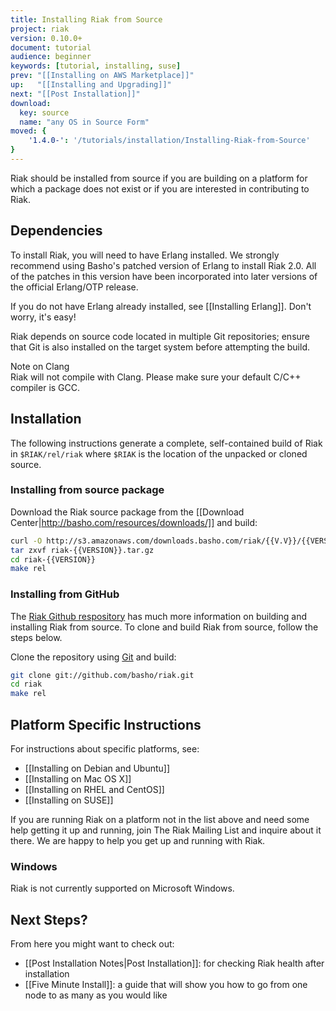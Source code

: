 ```yaml
---
title: Installing Riak from Source
project: riak
version: 0.10.0+
document: tutorial
audience: beginner
keywords: [tutorial, installing, suse]
prev: "[[Installing on AWS Marketplace]]"
up:   "[[Installing and Upgrading]]"
next: "[[Post Installation]]"
download:
  key: source
  name: "any OS in Source Form"
moved: {
    '1.4.0-': '/tutorials/installation/Installing-Riak-from-Source'
}
---
```


Riak should be installed from source if you are building on a platform
for which a package does not exist or if you are interested in
contributing to Riak.

## Dependencies

To install Riak, you will need to have Erlang installed. We strongly
recommend using Basho's patched version of Erlang to install Riak 2.0.
All of the patches in this version have been incorporated into later
versions of the official Erlang/OTP release.

If you do not have Erlang already installed, see [[Installing Erlang]].
Don't worry, it's easy!

Riak depends on source code located in multiple Git repositories; ensure
that Git is also installed on the target system before attempting the
build.

<div class="note">
<div class="title">Note on Clang</div>
Riak will not compile with Clang. Please make sure your default C/C++
compiler is GCC.
</div>

## Installation

The following instructions generate a complete, self-contained build of
Riak in `$RIAK/rel/riak` where `$RIAK` is the location of the unpacked
or cloned source.

### Installing from source package

Download the Riak source package from the [[Download
Center|http://basho.com/resources/downloads/]] and build:

```bash
curl -O http://s3.amazonaws.com/downloads.basho.com/riak/{{V.V}}/{{VERSION}}/riak-{{VERSION}.tar.gz
tar zxvf riak-{{VERSION}}.tar.gz
cd riak-{{VERSION}}
make rel
```

### Installing from GitHub

The [Riak Github respository](http://github.com/basho/riak) has much
more information on building and installing Riak from source. To clone
and build Riak from source, follow the steps below.

Clone the repository using [Git](http://git-scm.com) and build:

```bash
git clone git://github.com/basho/riak.git
cd riak
make rel
```

## Platform Specific Instructions

For instructions about specific platforms, see:

  * [[Installing on Debian and Ubuntu]]
  * [[Installing on Mac OS X]]
  * [[Installing on RHEL and CentOS]]
  * [[Installing on SUSE]]

If you are running Riak on a platform not in the list above and need
some help getting it up and running, join The Riak Mailing List and
inquire about it there. We are happy to help you get up and running with
Riak.

### Windows

Riak is not currently supported on Microsoft Windows.

## Next Steps?

From here you might want to check out:

* [[Post Installation Notes|Post Installation]]: for checking Riak
  health after installation
* [[Five Minute Install]]: a guide that will show you how to go from one
  node to as many as you would like
